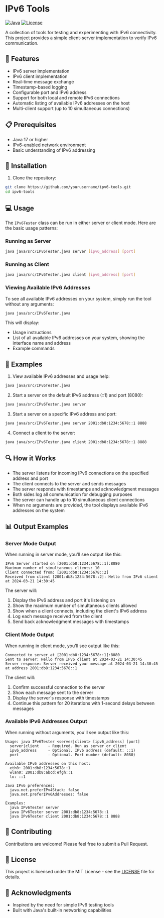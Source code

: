 # IPv6 Tools

[![Java](https://img.shields.io/badge/Java-17-red.svg)](https://www.oracle.com/java/)
[![License](https://img.shields.io/badge/License-MIT-blue.svg)](LICENSE)

A collection of tools for testing and experimenting with IPv6 connectivity. This project provides a simple client-server implementation to verify IPv6 communication.

## 🌟 Features

- IPv6 server implementation
- IPv6 client implementation
- Real-time message exchange
- Timestamp-based logging
- Configurable port and IPv6 address
- Support for both local and remote IPv6 connections
- Automatic listing of available IPv6 addresses on the host
- Multi-client support (up to 10 simultaneous connections)

## 📋 Prerequisites

- Java 17 or higher
- IPv6-enabled network environment
- Basic understanding of IPv6 addressing

## 🚀 Installation

1. Clone the repository:
```bash
git clone https://github.com/yourusername/ipv6-tools.git
cd ipv6-tools
```

## 💻 Usage

The `IPv6Tester` class can be run in either server or client mode. Here are the basic usage patterns:

### Running as Server

```bash
java java/src/IPv6Tester.java server [ipv6_address] [port]
```

### Running as Client

```bash
java java/src/IPv6Tester.java client [ipv6_address] [port]
```

### Viewing Available IPv6 Addresses

To see all available IPv6 addresses on your system, simply run the tool without any arguments:

```bash
java java/src/IPv6Tester.java
```

This will display:
- Usage instructions
- List of all available IPv6 addresses on your system, showing the interface name and address
- Example commands

## 📝 Examples

1. View available IPv6 addresses and usage help:
```bash
java java/src/IPv6Tester.java
```

2. Start a server on the default IPv6 address (::1) and port (8080):
```bash
java java/src/IPv6Tester.java server
```

3. Start a server on a specific IPv6 address and port:
```bash
java java/src/IPv6Tester.java server 2001:db8:1234:5678::1 8888
```

4. Connect a client to the server:
```bash
java java/src/IPv6Tester.java client 2001:db8:1234:5678::1 8888
```

## 🔍 How it Works

- The server listens for incoming IPv6 connections on the specified address and port
- The client connects to the server and sends messages
- The server responds with timestamps and acknowledgment messages
- Both sides log all communication for debugging purposes
- The server can handle up to 10 simultaneous client connections
- When no arguments are provided, the tool displays available IPv6 addresses on the system

## 📊 Output Examples

### Server Mode Output

When running in server mode, you'll see output like this:
```
IPv6 Server started on [2001:db8:1234:5678::1]:8080
Maximum number of simultaneous clients: 10
Client connected from: [2001:db8:1234:5678::2]
Received from client [2001:db8:1234:5678::2]: Hello from IPv6 client at 2024-03-21 14:30:45
```

The server will:
1. Display the IPv6 address and port it's listening on
2. Show the maximum number of simultaneous clients allowed
3. Show when a client connects, including the client's IPv6 address
4. Log each message received from the client
5. Send back acknowledgment messages with timestamps

### Client Mode Output

When running in client mode, you'll see output like this:
```
Connected to server at [2001:db8:1234:5678::1]:8080
Sent to server: Hello from IPv6 client at 2024-03-21 14:30:45
Server response: Server received your message at 2024-03-21 14:30:45 at address 2001:db8:1234:5678::1
```

The client will:
1. Confirm successful connection to the server
2. Show each message sent to the server
3. Display the server's response with timestamps
4. Continue this pattern for 20 iterations with 1-second delays between messages

### Available IPv6 Addresses Output

When running without arguments, you'll see output like this:
```
Usage: java IPv6Tester <server|client> [ipv6_address] [port]
  server|client    - Required. Run as server or client
  ipv6_address     - Optional. IPv6 address (default: ::1)
  port             - Optional. Port number (default: 8080)

Available IPv6 addresses on this host:
  eth0: 2001:db8:1234:5678::1
  wlan0: 2001:db8:abcd:efgh::1
  lo: ::1

Java IPv6 preferences:
  java.net.preferIPv4Stack: false
  java.net.preferIPv6Addresses: false

Examples:
  java IPv6Tester server
  java IPv6Tester server 2001:db8:1234:5678::1
  java IPv6Tester client 2001:db8:1234:5678::1 8888
```

## 🤝 Contributing

Contributions are welcome! Please feel free to submit a Pull Request.

## 📄 License

This project is licensed under the MIT License - see the [LICENSE](LICENSE) file for details.

## 🙏 Acknowledgments

- Inspired by the need for simple IPv6 testing tools
- Built with Java's built-in networking capabilities
